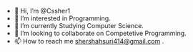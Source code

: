 - 👋 Hi, I’m @Cssher1
- 👀 I’m interested in Programming.
- 🌱 I’m currently Studying Computer Science.
- 💞️ I’m looking to collaborate on Competetive Programming.
- 📫 How to reach me shershahsuri414@gmail.com .

<!---
Cssher1/Cssher1 is a ✨ special ✨ repository because its `README.md` (this file) appears on your GitHub profile.
You can click the Preview link to take a look at your changes.
--->
